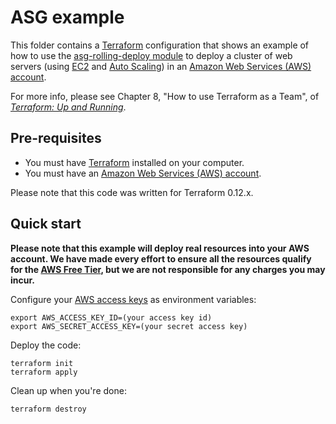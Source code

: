# ASG example

This folder contains a [Terraform](https://www.terraform.io/) configuration that shows an example of how to 
use the [asg-rolling-deploy module](../../modules/cluster/asg-rolling-deploy) to deploy a cluster of web servers 
(using [EC2](https://aws.amazon.com/ec2/) and [Auto Scaling](https://aws.amazon.com/autoscaling/)) in an 
[Amazon Web Services (AWS) account](http://aws.amazon.com/). 

For more info, please see Chapter 8, "How to use Terraform as a Team", of 
*[Terraform: Up and Running](http://www.terraformupandrunning.com)*.

## Pre-requisites

* You must have [Terraform](https://www.terraform.io/) installed on your computer. 
* You must have an [Amazon Web Services (AWS) account](http://aws.amazon.com/).

Please note that this code was written for Terraform 0.12.x.

## Quick start

**Please note that this example will deploy real resources into your AWS account. We have made every effort to ensure 
all the resources qualify for the [AWS Free Tier](https://aws.amazon.com/free/), but we are not responsible for any
charges you may incur.** 

Configure your [AWS access 
keys](http://docs.aws.amazon.com/general/latest/gr/aws-sec-cred-types.html#access-keys-and-secret-access-keys) as 
environment variables:

```
export AWS_ACCESS_KEY_ID=(your access key id)
export AWS_SECRET_ACCESS_KEY=(your secret access key)
```

Deploy the code:

```
terraform init
terraform apply
```

Clean up when you're done:

```
terraform destroy
```